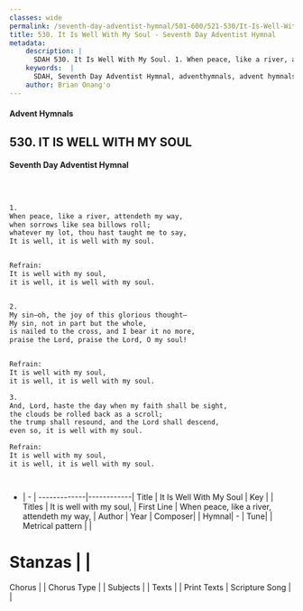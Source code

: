 ```yaml
---
classes: wide
permalink: /seventh-day-adventist-hymnal/501-600/521-530/It-Is-Well-With-My-Soul/
title: 530. It Is Well With My Soul - Seventh Day Adventist Hymnal
metadata:
    description: |
      SDAH 530. It Is Well With My Soul. 1. When peace, like a river, attendeth my way, when sorrows like sea billows roll; whatever my lot, thou hast taught me to say, It is well, it is well with my soul. 
    keywords:  |
      SDAH, Seventh Day Adventist Hymnal, adventhymnals, advent hymnals, It Is Well With My Soul, When peace, like a river, attendeth my way, ,It is well with my soul,
    author: Brian Onang'o
---
```


#### Advent Hymnals
## 530. IT IS WELL WITH MY SOUL
#### Seventh Day Adventist Hymnal

```txt



1.
When peace, like a river, attendeth my way,
when sorrows like sea billows roll;
whatever my lot, thou hast taught me to say,
It is well, it is well with my soul.


Refrain:
It is well with my soul,
it is well, it is well with my soul.


2.
My sin–oh, the joy of this glorious thought–
My sin, not in part but the whole,
is nailed to the cross, and I bear it no more,
praise the Lord, praise the Lord, O my soul!


Refrain:
It is well with my soul,
it is well, it is well with my soul.

3.
And, Lord, haste the day when my faith shall be sight,
the clouds be rolled back as a scroll;
the trump shall resound, and the Lord shall descend,
even so, it is well with my soul.

Refrain:
It is well with my soul,
it is well, it is well with my soul.




```

- |   -  |
-------------|------------|
Title | It Is Well With My Soul |
Key |  |
Titles | It is well with my soul, |
First Line | When peace, like a river, attendeth my way, |
Author | 
Year | 
Composer|  |
Hymnal|  - |
Tune|  |
Metrical pattern | |
# Stanzas |  |
Chorus |  |
Chorus Type |  |
Subjects |  |
Texts |  |
Print Texts | 
Scripture Song |  |
  
